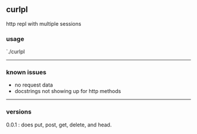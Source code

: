 ## curlpl

http repl with multiple sessions

### usage

`./curlpl

---

### known issues

* no request data
* docstrings not showing up for http methods

---

### versions

0.0.1 : does put, post, get, delete, and head.
